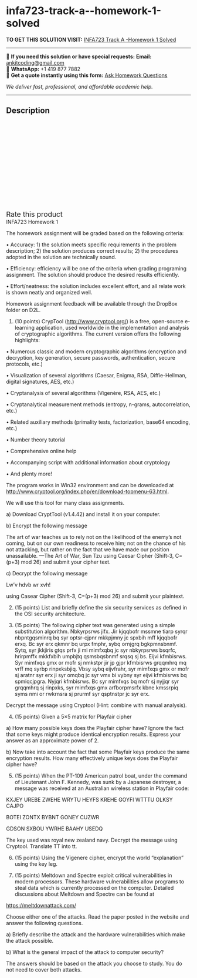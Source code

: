 # infa723-track-a--homework-1-solved
**TO GET THIS SOLUTION VISIT:** [INFA723 Track A -Homework 1 Solved](https://www.ankitcodinghub.com/product/infa723-track-a-solved-2/)


---

📩 **If you need this solution or have special requests:** **Email:** ankitcoding@gmail.com  
📱 **WhatsApp:** +1 419 877 7882  
📄 **Get a quote instantly using this form:** [Ask Homework Questions](https://www.ankitcodinghub.com/services/ask-homework-questions/)

*We deliver fast, professional, and affordable academic help.*

---

<h2>Description</h2>



<div class="kk-star-ratings kksr-auto kksr-align-center kksr-valign-top" data-payload="{&quot;align&quot;:&quot;center&quot;,&quot;id&quot;:&quot;131955&quot;,&quot;slug&quot;:&quot;default&quot;,&quot;valign&quot;:&quot;top&quot;,&quot;ignore&quot;:&quot;&quot;,&quot;reference&quot;:&quot;auto&quot;,&quot;class&quot;:&quot;&quot;,&quot;count&quot;:&quot;0&quot;,&quot;legendonly&quot;:&quot;&quot;,&quot;readonly&quot;:&quot;&quot;,&quot;score&quot;:&quot;0&quot;,&quot;starsonly&quot;:&quot;&quot;,&quot;best&quot;:&quot;5&quot;,&quot;gap&quot;:&quot;4&quot;,&quot;greet&quot;:&quot;Rate this product&quot;,&quot;legend&quot;:&quot;0\/5 - (0 votes)&quot;,&quot;size&quot;:&quot;24&quot;,&quot;title&quot;:&quot;INFA723 Track A -Homework 1 Solved&quot;,&quot;width&quot;:&quot;0&quot;,&quot;_legend&quot;:&quot;{score}\/{best} - ({count} {votes})&quot;,&quot;font_factor&quot;:&quot;1.25&quot;}">

<div class="kksr-stars">

<div class="kksr-stars-inactive">
            <div class="kksr-star" data-star="1" style="padding-right: 4px">


<div class="kksr-icon" style="width: 24px; height: 24px;"></div>
        </div>
            <div class="kksr-star" data-star="2" style="padding-right: 4px">


<div class="kksr-icon" style="width: 24px; height: 24px;"></div>
        </div>
            <div class="kksr-star" data-star="3" style="padding-right: 4px">


<div class="kksr-icon" style="width: 24px; height: 24px;"></div>
        </div>
            <div class="kksr-star" data-star="4" style="padding-right: 4px">


<div class="kksr-icon" style="width: 24px; height: 24px;"></div>
        </div>
            <div class="kksr-star" data-star="5" style="padding-right: 4px">


<div class="kksr-icon" style="width: 24px; height: 24px;"></div>
        </div>
    </div>

<div class="kksr-stars-active" style="width: 0px;">
            <div class="kksr-star" style="padding-right: 4px">


<div class="kksr-icon" style="width: 24px; height: 24px;"></div>
        </div>
            <div class="kksr-star" style="padding-right: 4px">


<div class="kksr-icon" style="width: 24px; height: 24px;"></div>
        </div>
            <div class="kksr-star" style="padding-right: 4px">


<div class="kksr-icon" style="width: 24px; height: 24px;"></div>
        </div>
            <div class="kksr-star" style="padding-right: 4px">


<div class="kksr-icon" style="width: 24px; height: 24px;"></div>
        </div>
            <div class="kksr-star" style="padding-right: 4px">


<div class="kksr-icon" style="width: 24px; height: 24px;"></div>
        </div>
    </div>
</div>


<div class="kksr-legend" style="font-size: 19.2px;">
            <span class="kksr-muted">Rate this product</span>
    </div>
    </div>
INFA723 Homework 1

The homework assignment will be graded based on the following criteria:

• Accuracy: 1) the solution meets specific requirements in the problem description; 2) the solution produces correct results; 2) the procedures adopted in the solution are technically sound.

• Efficiency: efficiency will be one of the criteria when grading programing assignment. The solution should produce the desired results efficiently.

• Effort/neatness: the solution includes excellent effort, and all relate work is shown neatly and organized well.

Homework assignment feedback will be available through the DropBox folder on D2L.

1. (10 points) CrypTool (http://www.cryptool.org/) is a free, open-source e-learning application, used worldwide in the implementation and analysis of cryptographic algorithms. The current version offers the following highlights:

• Numerous classic and modern cryptographic algorithms (encryption and decryption, key generation, secure passwords, authentication, secure protocols, etc.)

• Visualization of several algorithms (Caesar, Enigma, RSA, Diffie-Hellman, digital signatures, AES, etc.)

• Cryptanalysis of several algorithms (Vigenère, RSA, AES, etc.)

• Cryptanalytical measurement methods (entropy, n-grams, autocorrelation, etc.)

• Related auxiliary methods (primality tests, factorization, base64 encoding, etc.)

• Number theory tutorial

• Comprehensive online help

• Accompanying script with additional information about cryptology

• And plenty more!

The program works in Win32 environment and can be downloaded at http://www.cryptool.org/index.php/en/download-topmenu-63.html.

We will use this tool for many class assignments.

a) Download CryptTool (v1.4.42) and install it on your computer.

b) Encrypt the following message

The art of war teaches us to rely not on the likelihood of the enemy’s not coming, but on our own readiness to receive him; not on the chance of his not attacking, but rather on the fact that we have made our position unassailable. —The Art of War, Sun Tzu using Caesar Cipher (Shift-3, C=(p+3) mod 26) and submit your cipher text.

c) Decrypt the following message

Lw’v hdvb wr xvh!

using Casear Cipher (Shift-3, C=(p+3) mod 26) and submit your plaintext.

2. (15 points) List and briefly define the six security services as defined in the OSI security architecture.

3. (15 points) The following cipher text was generated using a simple substitution algorithm. Nbkyrpsrws jifx. Jir kjqqbofr mssmne tiarp syrqr nbpntgqsminrq bq syr optsr-cjpnr mkkpjmny jc spxbih mff kjqqbofr erxq. Bc syr erx qkmnr bq urpx fmphr, sybq ornjgrq bgkpmnsbnmf. Sytq, syr jkkjiris gtqs prfx ji mi mimfxqbq jc syr nbkyrpsrws bsqrfc, hrirpmffx mkkfxbih umpbjtq qsmsbqsbnmf srqsq sj bs. Eijvi kfmbisrws. Syr mimfxqs gmx or mofr sj nmkstpr jir jp gjpr kfmbisrws grqqmhrq mq vrff mq syrbp rinpxksbjiq. Vbsy sybq eijvfrahr, syr mimfxqs gmx or mofr sj aratnr syr erx ji syr omqbq jc syr vmx bi vybny syr eijvi kfmbisrws bq spmiqcjpgra. Nyjqri kfmbisrws. Bc syr mimfxqs bq mofr sj nyjjqr syr grqqmhrq sj rinpxks, syr mimfxqs gmx arfborpmsrfx kbne kmssrpiq syms nmi or rwkrnsra sj prurmf syr qsptnstpr jc syr erx.

Decrypt the message using Cryptool (Hint: combine with manual analysis).

4. (15 points) Given a 5×5 matrix for Playfair cipher

a) How many possible keys does the Playfair cipher have? Ignore the fact that some keys might produce identical encryption results. Express your answer as an approximate power of 2.

b) Now take into account the fact that some Playfair keys produce the same encryption results. How many effectively unique keys does the Playfair cipher have?

5. (15 points) When the PT-109 American patrol boat, under the command of Lieutenant John F. Kennedy, was sunk by a Japanese destroyer, a message was received at an Australian wireless station in Playfair code:

KXJEY UREBE ZWEHE WRYTU HEYFS KREHE GOYFI WTTTU OLKSY CAJPO

BOTEI ZONTX BYBNT GONEY CUZWR

GDSON SXBOU YWRHE BAAHY USEDQ

The key used was royal new zealand navy. Decrypt the message using Cryptool. Translate TT into tt.

6. (15 points) Using the Vigenere cipher, encrypt the world “explanation” using the key leg.

7. (15 points) Meltdown and Spectre exploit critical vulnerabilities in modern processors. These hardware vulnerabilities allow programs to steal data which is currently processed on the computer. Detailed discussions about Meltdown and Spectre can be found at

https://meltdownattack.com/

Choose either one of the attacks. Read the paper posted in the website and answer the following questions.

a) Briefly describe the attack and the hardware vulnerabilities which make the attack possible.

b) What is the general impact of the attack to computer security?

The answers should be based on the attack you choose to study. You do not need to cover both attacks.
